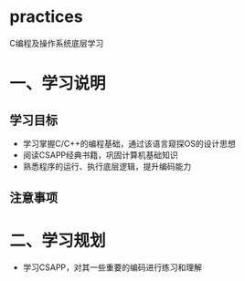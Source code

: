 # practices
C编程及操作系统底层学习

# 一、学习说明
## 学习目标
- 学习掌握C/C++的编程基础，通过该语言窥探OS的设计思想
- 阅读CSAPP经典书籍，巩固计算机基础知识
- 熟悉程序的运行、执行底层逻辑，提升编码能力

## 注意事项

# 二、学习规划

- 学习CSAPP，对其一些重要的编码进行练习和理解
